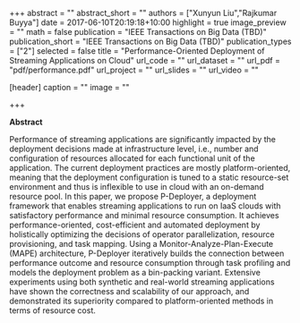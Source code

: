 +++
abstract = ""
abstract_short = ""
authors = ["Xunyun Liu","Rajkumar Buyya"]
date = 2017-06-10T20:19:18+10:00
highlight = true
image_preview = ""
math = false
publication = "IEEE Transactions on Big Data (TBD)"
publication_short = "IEEE Transactions on Big Data (TBD)"
publication_types = ["2"]
selected = false
title = "Performance-Oriented Deployment of Streaming Applications on Cloud"
url_code = ""
url_dataset = ""
url_pdf = "pdf/performance.pdf"
url_project = ""
url_slides = ""
url_video = ""

[header]
  caption = ""
  image = ""

+++


**Abstract**

Performance of streaming applications are significantly impacted by the deployment decisions made at infrastructure level, i.e., number and configuration of resources allocated for each functional unit of the application. The current deployment practices are mostly platform-oriented, meaning that the deployment configuration is tuned to a static resource-set environment and thus is inflexible to use in cloud with an on-demand resource pool. In this paper, we propose P-Deployer, a deployment framework that enables streaming applications to run on IaaS clouds with satisfactory performance and minimal resource consumption. It achieves performance-oriented, cost-efficient and automated deployment by holistically optimizing the decisions of operator parallelization, resource provisioning, and task mapping. Using a Monitor-Analyze-Plan-Execute (MAPE) architecture, P-Deployer iteratively builds the connection between performance outcome and resource consumption through task profiling and models the deployment problem as a bin-packing variant. Extensive experiments using both synthetic and real-world streaming applications have shown the correctness and scalability of our approach, and demonstrated its superiority compared to platform-oriented methods in terms of resource cost.


